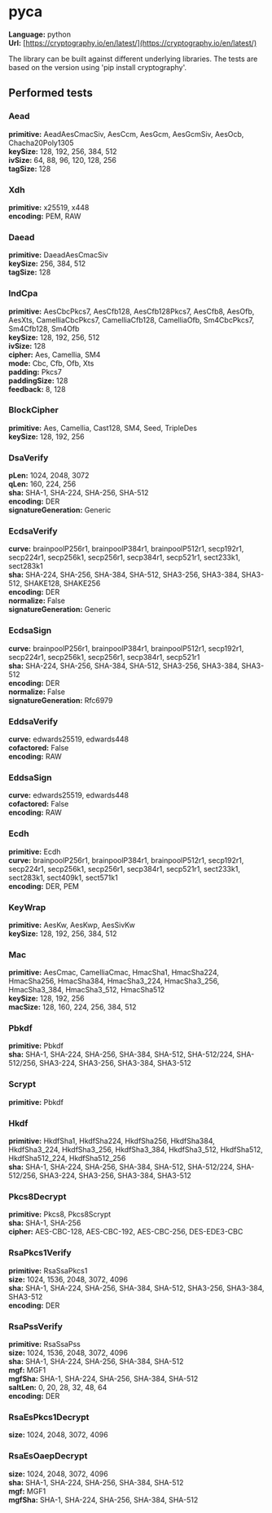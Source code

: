 # pyca

**Language:** python\
**Url:**
[https://cryptography.io/en/latest/](https://cryptography.io/en/latest/)

The library can be built against different underlying libraries. The tests are
based on the version using 'pip install cryptography'.

## Performed tests

### Aead

**primitive:** AeadAesCmacSiv, AesCcm, AesGcm, AesGcmSiv, AesOcb,
Chacha20Poly1305\
**keySize:** 128, 192, 256, 384, 512\
**ivSize:** 64, 88, 96, 120, 128, 256\
**tagSize:** 128

### Xdh

**primitive:** x25519, x448\
**encoding:** PEM, RAW

### Daead

**primitive:** DaeadAesCmacSiv\
**keySize:** 256, 384, 512\
**tagSize:** 128

### IndCpa

**primitive:** AesCbcPkcs7, AesCfb128, AesCfb128Pkcs7, AesCfb8, AesOfb, AesXts,
CamelliaCbcPkcs7, CamelliaCfb128, CamelliaOfb, Sm4CbcPkcs7, Sm4Cfb128, Sm4Ofb\
**keySize:** 128, 192, 256, 512\
**ivSize:** 128\
**cipher:** Aes, Camellia, SM4\
**mode:** Cbc, Cfb, Ofb, Xts\
**padding:** Pkcs7\
**paddingSize:** 128\
**feedback:** 8, 128

### BlockCipher

**primitive:** Aes, Camellia, Cast128, SM4, Seed, TripleDes\
**keySize:** 128, 192, 256

### DsaVerify

**pLen:** 1024, 2048, 3072\
**qLen:** 160, 224, 256\
**sha:** SHA-1, SHA-224, SHA-256, SHA-512\
**encoding:** DER\
**signatureGeneration:** Generic

### EcdsaVerify

**curve:** brainpoolP256r1, brainpoolP384r1, brainpoolP512r1, secp192r1,
secp224r1, secp256k1, secp256r1, secp384r1, secp521r1, sect233k1, sect283k1\
**sha:** SHA-224, SHA-256, SHA-384, SHA-512, SHA3-256, SHA3-384, SHA3-512,
SHAKE128, SHAKE256\
**encoding:** DER\
**normalize:** False\
**signatureGeneration:** Generic

### EcdsaSign

**curve:** brainpoolP256r1, brainpoolP384r1, brainpoolP512r1, secp192r1,
secp224r1, secp256k1, secp256r1, secp384r1, secp521r1\
**sha:** SHA-224, SHA-256, SHA-384, SHA-512, SHA3-256, SHA3-384, SHA3-512\
**encoding:** DER\
**normalize:** False\
**signatureGeneration:** Rfc6979

### EddsaVerify

**curve:** edwards25519, edwards448\
**cofactored:** False\
**encoding:** RAW

### EddsaSign

**curve:** edwards25519, edwards448\
**cofactored:** False\
**encoding:** RAW

### Ecdh

**primitive:** Ecdh\
**curve:** brainpoolP256r1, brainpoolP384r1, brainpoolP512r1, secp192r1,
secp224r1, secp256k1, secp256r1, secp384r1, secp521r1, sect233k1, sect283k1,
sect409k1, sect571k1\
**encoding:** DER, PEM

### KeyWrap

**primitive:** AesKw, AesKwp, AesSivKw\
**keySize:** 128, 192, 256, 384, 512

### Mac

**primitive:** AesCmac, CamelliaCmac, HmacSha1, HmacSha224, HmacSha256,
HmacSha384, HmacSha3_224, HmacSha3_256, HmacSha3_384, HmacSha3_512, HmacSha512\
**keySize:** 128, 192, 256\
**macSize:** 128, 160, 224, 256, 384, 512

### Pbkdf

**primitive:** Pbkdf\
**sha:** SHA-1, SHA-224, SHA-256, SHA-384, SHA-512, SHA-512/224, SHA-512/256,
SHA3-224, SHA3-256, SHA3-384, SHA3-512

### Scrypt

**primitive:** Pbkdf

### Hkdf

**primitive:** HkdfSha1, HkdfSha224, HkdfSha256, HkdfSha384, HkdfSha3_224,
HkdfSha3_256, HkdfSha3_384, HkdfSha3_512, HkdfSha512, HkdfSha512_224,
HkdfSha512_256\
**sha:** SHA-1, SHA-224, SHA-256, SHA-384, SHA-512, SHA-512/224, SHA-512/256,
SHA3-224, SHA3-256, SHA3-384, SHA3-512

### Pkcs8Decrypt

**primitive:** Pkcs8, Pkcs8Scrypt\
**sha:** SHA-1, SHA-256\
**cipher:** AES-CBC-128, AES-CBC-192, AES-CBC-256, DES-EDE3-CBC

### RsaPkcs1Verify

**primitive:** RsaSsaPkcs1\
**size:** 1024, 1536, 2048, 3072, 4096\
**sha:** SHA-1, SHA-224, SHA-256, SHA-384, SHA-512, SHA3-256, SHA3-384,
SHA3-512\
**encoding:** DER

### RsaPssVerify

**primitive:** RsaSsaPss\
**size:** 1024, 1536, 2048, 3072, 4096\
**sha:** SHA-1, SHA-224, SHA-256, SHA-384, SHA-512\
**mgf:** MGF1\
**mgfSha:** SHA-1, SHA-224, SHA-256, SHA-384, SHA-512\
**saltLen:** 0, 20, 28, 32, 48, 64\
**encoding:** DER

### RsaEsPkcs1Decrypt

**size:** 1024, 2048, 3072, 4096

### RsaEsOaepDecrypt

**size:** 1024, 2048, 3072, 4096\
**sha:** SHA-1, SHA-224, SHA-256, SHA-384, SHA-512\
**mgf:** MGF1\
**mgfSha:** SHA-1, SHA-224, SHA-256, SHA-384, SHA-512
